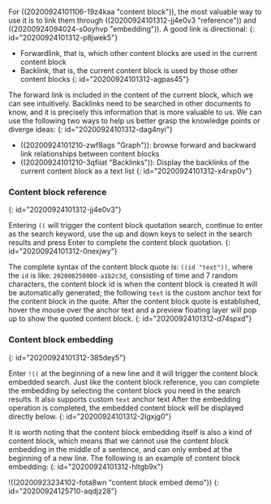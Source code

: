 For ((20200924101106-19z4kaa "content block")), the most valuable way to use it is to link them through ((20200924101312-jj4e0v3 "reference")) and ((20200924094024-s0oyhvp "embedding")). A good link is directional:
{: id="20200924101312-p8jwek5"}

* Forwardlink, that is, which other content blocks are used in the current content block
* Backlink, that is, the current content block is used by those other content blocks
{: id="20200924101312-agpas45"}

The forward link is included in the content of the current block, which we can see intuitively. Backlinks need to be searched in other documents to know, and it is precisely this information that is more valuable to us. We can use the following two ways to help us better grasp the knowledge points or diverge ideas:
{: id="20200924101312-dag4nyi"}

* ((20200924101210-zwf8ags "Graph")): browse forward and backward link relationships between content blocks
* ((20200924101210-3qfiiat "Backlinks")): Display the backlinks of the current content block as a text list
{: id="20200924101312-x4rxp0v"}

### Content block reference
{: id="20200924101312-jj4e0v3"}

Entering `((` will trigger the content block quotation search, continue to enter as the search keyword, use the up and down keys to select in the search results and press Enter to complete the content block quotation.
{: id="20200924101312-0nexjwy"}

The complete syntax of the content block quote is: `((id "text"))`, where the `id` is like: `202008250000-a1b2c3d`, consisting of time and 7 random characters, the content block id is when the content block is created It will be automatically generated; the following `text` is the custom anchor text for the content block in the quote. After the content block quote is established, hover the mouse over the anchor text and a preview floating layer will pop up to show the quoted content block.
{: id="20200924101312-d74spxd"}

### Content block embedding
{: id="20200924101312-385dey5"}

Enter `!((` at the beginning of a new line and it will trigger the content block embedded search. Just like the content block reference, you can complete the embedding by selecting the content block you need in the search results. It also supports custom `text` anchor text After the embedding operation is completed, the embedded content block will be displayed directly below.
{: id="20200924101312-2lgxjg0"}

It is worth noting that the content block embedding itself is also a kind of content block, which means that we cannot use the content block embedding in the middle of a sentence, and can only embed at the beginning of a new line. The following is an example of content block embedding:
{: id="20200924101312-hltgb9x"}

!((20200923234102-fota8wn "content block embed demo"))
{: id="20200924125710-aqdjz28"}
